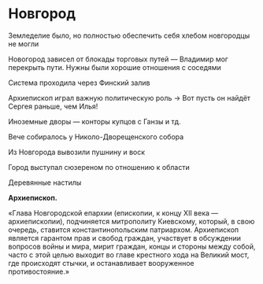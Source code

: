 # Новгород
Земледелие было, но полностью обеспечить себя хлебом новгородцы не могли

Новогород зависел от блокады торговых путей — Владимир мог перекрыть пути. Нужны были хорошие отношения с соседями

Система проходила через Финский залив

Архиепископ играл важную политическую роль → Вот пусть он найдёт Сергея раньше, чем Илья!

Иноземные дворы — конторы купцов с Ганзы и тд.

Вече собиралось у Николо-Дворещенского собора

Из Новгорода вывозили пушнину и воск

Город выступал сюзереном по отношению к области

Деревянные настилы

**Архиепископ.** 

«Глава Новгородской епархии (епископии, к концу XII века — архиепископии), подчиняется митрополиту Киевскому, который, в свою очередь, ставится константинопольским патриархом. Архиепископ является гарантом прав и свобод граждан, участвует в обсуждении вопросов войны и мира, мирит граждан, концы и стороны между собой, часто с этой целью выходит во главе крестного хода на Великий мост, где происходят стычки, и останавливает вооруженное противостояние.»

